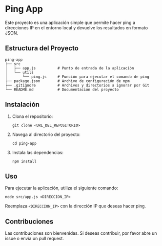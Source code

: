 # Ping App

Este proyecto es una aplicación simple que permite hacer ping a direcciones IP en el entorno local y devuelve los resultados en formato JSON.

## Estructura del Proyecto

```
ping-app
├── src
│   ├── app.js          # Punto de entrada de la aplicación
│   └── utils
│       └── ping.js     # Función para ejecutar el comando de ping
├── package.json        # Archivo de configuración de npm
├── .gitignore          # Archivos y directorios a ignorar por Git
└── README.md           # Documentación del proyecto
```

## Instalación

1. Clona el repositorio:
   ```
   git clone <URL_DEL_REPOSITORIO>
   ```

2. Navega al directorio del proyecto:
   ```
   cd ping-app
   ```

3. Instala las dependencias:
   ```
   npm install
   ```

## Uso

Para ejecutar la aplicación, utiliza el siguiente comando:

```
node src/app.js <DIRECCION_IP>
```

Reemplaza `<DIRECCION_IP>` con la dirección IP que deseas hacer ping.

## Contribuciones

Las contribuciones son bienvenidas. Si deseas contribuir, por favor abre un issue o envía un pull request.